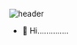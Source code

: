 ![header](https://capsule-render.vercel.app/api?type=soft&color=auto&height=300&section=header&text=Welcome&desc=Swanyd%20GitHub&descSize=35&descAlign=60&fontSize=90&animation=twinkling&fontAlignY=45)

- 👋 Hi..............
